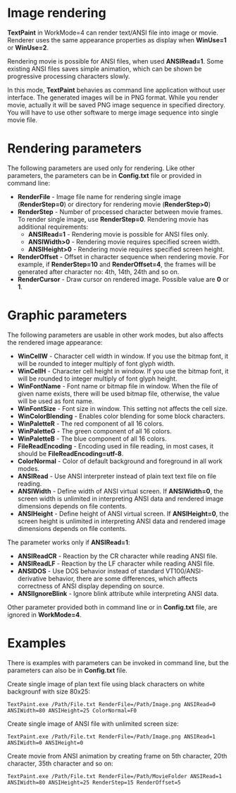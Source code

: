 # Image rendering

**TextPaint** in WorkMode=4 can render text/ANSI file into image or movie\. Renderer uses the same appearance properties as display when **WinUse=1** or **WinUse=2**\.

Rendering movie is possible for ANSI files, when used **ANSIRead=1**\. Some existing ANSI files saves simple animation, which can be shown be progressive processing characters slowly\.

In this mode, **TextPaint** behavies as command line application without user interface\. The generated images will be in PNG format\. While you render movie, actually it will be saved PNG image sequence in specified directory\. You will have to use other software to merge image sequence into single movie file\.

# Rendering parameters

The following parameters are used only for rendering\. Like other parameters, the parameters can be in **Config\.txt** file or provided in command line:


* **RenderFile** \- Image file name for rendering single image \(**RenderStep=0**\) or directory for rendering movie \(**RenderStep>0**\)
* **RenderStep** \- Number of processed character between movie frames\. To render single image, use **RenderStep=0**\. Rendering movie has additional requirements:
  * **ANSIRead=1** \- Rendering movie is possible for ANSI files only\.
  * **ANSIWidth>0** \- Rendering movie requires specified screen width\.
  * **ANSIHeight>0** \- Rendering movie requires specified screen height\.
* **RenderOffset** \- Offset in character sequence when rendering movie\. For example, if **RenderStep=10** and **RenderOffset=4**, the frames will be generated after character no: 4th, 14th, 24th and so on\.
* **RenderCursor** \- Draw cursor on rendered image\. Possible value are **0** or **1**\.

# Graphic parameters

The following parameters are usable in other work modes, but also affects the rendered image appearance:


* **WinCellW** \- Character cell width in window\. If you use the bitmap font, it will be rounded to integer multiply of font glyph width\.
* **WinCellH** \- Character cell height in window\. If you use the bitmap font, it will be rounded to integer multiply of font glyph height\.
* **WinFontName** \- Font name or bitmap file in window\. When the file of given name exists, there will be used bitmap file, otherwise, the value will be used as font name\.
* **WinFontSize** \- Font size in window\. This setting not affects the cell size\.
* **WinColorBlending** \- Enables color blending for some block characters\.
* **WinPaletteR** \- The red component of all 16 colors\.
* **WinPaletteG** \- The green component of all 16 colors\.
* **WinPaletteB** \- The blue component of all 16 colors\.
* **FileReadEncoding** \- Encoding used in file reading, in most cases, it should be **FileReadEncoding=utf\-8**\.
* **ColorNormal** \- Color of default background and foreground in all work modes\.
* **ANSIRead** \- Use ANSI interpreter instead of plain text text file on file reading\.
* **ANSIWidth** \- Define width of ANSI virtual screen\. If **ANSIWidth=0**, the screen width is unlimited in interpreting ANSI data and rendered image dimensions depends on file contents\.
* **ANSIHeight** \- Define height of ANSI virtual screen\. If **ANSIHeight=0**, the screen height is unlimited in interpreting ANSI data and rendered image dimensions depends on file contents\.

The parameter works only if **ANSIRead=1**:


* **ANSIReadCR** \- Reaction by the CR character while reading ANSI file\.
* **ANSIReadLF** \- Reaction by the LF character while reading ANSI file\.
* **ANSIDOS** \- Use DOS behavior instead of standard VT100/ANSI\-derivative behavior, there are some differences, which affects correctness of ANSI display depending on source\.
* **ANSIIgnoreBlink** \- Ignore blink attribute while interpreting ANSI data\.

Other parameter provided both in command line or in **Config\.txt** file, are ignored in **WorkMode=4**\.

# Examples

There is examples with parameters can be invoked in command line, but the parameters can also be in **Config\.txt** file\.

Create single image of plan text file using black characters on white backgrounf with size 80x25:

```
TextPaint.exe /Path/File.txt RenderFile=/Path/Image.png ANSIRead=0 ANSIWidth=80 ANSIHeight=25 ColorNormal=F0
```

Create single image of ANSI file with unlimited screen size:

```
TextPaint.exe /Path/File.txt RenderFile=/Path/Image.png ANSIRead=1 ANSIWidth=0 ANSIHeight=0
```

Create movie from ANSI animation by creating frame on 5th character, 20th character, 35th character and so on:

```
TextPaint.exe /Path/File.txt RenderFile=/Path/MovieFolder ANSIRead=1 ANSIWidth=80 ANSIHeight=25 RenderStep=15 RenderOffset=5
```




